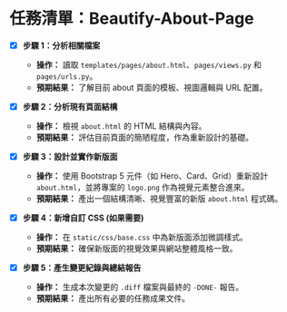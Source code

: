 # 任務清單：Beautify-About-Page

- [x] **步驟 1：分析相關檔案**
  - **操作：** 讀取 `templates/pages/about.html`、`pages/views.py` 和 `pages/urls.py`。
  - **預期結果：** 了解目前 about 頁面的模板、視圖邏輯與 URL 配置。

- [x] **步驟 2：分析現有頁面結構**
  - **操作：** 檢視 `about.html` 的 HTML 結構與內容。
  - **預期結果：** 評估目前頁面的簡陋程度，作為重新設計的基礎。

- [x] **步驟 3：設計並實作新版面**
  - **操作：** 使用 Bootstrap 5 元件（如 Hero、Card、Grid）重新設計 `about.html`，並將專案的 `logo.png` 作為視覺元素整合進來。
  - **預期結果：** 產出一個結構清晰、視覺豐富的新版 `about.html` 程式碼。

- [x] **步驟 4：新增自訂 CSS (如果需要)**
  - **操作：** 在 `static/css/base.css` 中為新版面添加微調樣式。
  - **預期結果：** 確保新版面的視覺效果與網站整體風格一致。

- [x] **步驟 5：產生變更紀錄與總結報告**
  - **操作：** 生成本次變更的 `.diff` 檔案與最終的 `-DONE-` 報告。
  - **預期結果：** 產出所有必要的任務成果文件。
